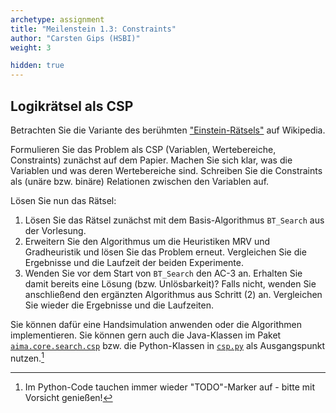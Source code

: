 ```yaml
---
archetype: assignment
title: "Meilenstein 1.3: Constraints"
author: "Carsten Gips (HSBI)"
weight: 3

hidden: true
---
```




## Logikrätsel als CSP

Betrachten Sie die Variante des berühmten ["Einstein-Rätsels"] auf Wikipedia.

Formulieren Sie das Problem als CSP (Variablen, Wertebereiche, Constraints)
zunächst auf dem Papier. Machen Sie sich klar, was die Variablen und was deren
Wertebereiche sind. Schreiben Sie die Constraints als (unäre bzw. binäre)
Relationen zwischen den Variablen auf.

Lösen Sie nun das Rätsel:

1.  Lösen Sie das Rätsel zunächst mit dem Basis-Algorithmus `BT_Search` aus
    der Vorlesung.
2.  Erweitern Sie den Algorithmus um die Heuristiken MRV und Gradheuristik
    und lösen Sie das Problem erneut. Vergleichen Sie die Ergebnisse und die
    Laufzeit der beiden Experimente.
3.  Wenden Sie vor dem Start von `BT_Search` den AC-3 an. Erhalten Sie damit
    bereits eine Lösung (bzw. Unlösbarkeit)? Falls nicht, wenden Sie anschließend
    den ergänzten Algorithmus aus Schritt (2) an. Vergleichen Sie wieder die
    Ergebnisse und die Laufzeiten.

Sie können dafür eine Handsimulation anwenden oder die Algorithmen implementieren.
Sie können gern auch die Java-Klassen im Paket [`aima.core.search.csp`] bzw. die
Python-Klassen in [`csp.py`] als Ausgangspunkt nutzen.[^aima]


["Einstein-Rätsels"]: https://de.wikipedia.org/wiki/Zebrar%C3%A4tsel
[`aima.core.search.csp`]: https://github.com/aimacode/aima-java/tree/AIMA3e/aima-core/src/main/java/aima/core/search/csp
[`csp.py`]: https://github.com/aimacode/aima-python/blob/master/csp.py
[^aima]: Im Python-Code tauchen immer wieder "TODO"-Marker auf - bitte mit Vorsicht genießen!
